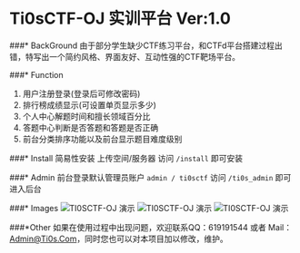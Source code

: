 # Ti0sCTF-OJ 实训平台 Ver:1.0

###* BackGround
由于部分学生缺少CTF练习平台，和CTFd平台搭建过程出错，特写出一个简约风格、界面友好、互动性强的CTF靶场平台。

###* Function
1. 用户注册登录(登录后可修改密码)
2. 排行榜成绩显示(可设置单页显示多少)
3. 个人中心解题时间和擅长领域百分比
4. 答题中心判断是否答题和答题是否正确
5. 前台分类排序功能以及前台显示题目难度级别

###* Install
简易性安装 上传空间/服务器 访问 `/install` 即可安装

###* Admin
前台登录默认管理员账户 `admin / ti0sctf`
访问 `/ti0s_admin` 即可进入后台

###* Images
![TI0SCTF-OJ 演示](https://www.ti0s.com/wp-content/uploads/2020/07/image-1024x713.png)
![TI0SCTF-OJ 演示](https://www.ti0s.com/wp-content/uploads/2020/07/image-1-1024x385.png)
![TI0SCTF-OJ 演示](https://www.ti0s.com/wp-content/uploads/2020/07/image-2-1024x916.png)

###*Other
如果在使用过程中出现问题，欢迎联系QQ：619191544 或者 Mail：Admin@Ti0s.Com，同时您也可以对本项目加以修改，维护。





